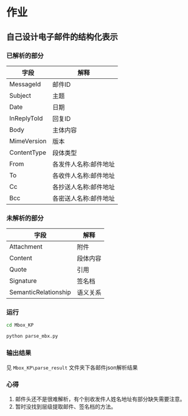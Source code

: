 # 作业

## 自己设计电子邮件的结构化表示

### 已解析的部分

| 字段          | 解释           |
|-------------  |------------   |
| MessageId     | 邮件ID         |
| Subject       | 主题           |
| Date          | 日期           |
| InReplyToId   | 回复ID         |
| Body          | 主体内容       |
| MimeVersion   | 版本           |
| ContentType   | 段体类型       |
| From          | 各发件人名称:邮件地址 |
| To            | 各收件人名称:邮件地址 |
| Cc            | 各抄送人名称:邮件地址 |
| Bcc           | 各密送人名称:邮件地址 |

### 未解析的部分

| 字段          | 解释           |
|-------------  |------------   |
| Attachment    | 附件           |
| Content       | 段体内容       |
| Quote         | 引用           |
| Signature     | 签名档         |
| SemanticRelationship | 语义关系       |

### 运行

```bash
cd Mbox_KP

python parse_mbx.py
```
### 输出结果

见 `Mbox_KP\parse_result` 文件夹下各邮件json解析结果

### 心得

1. 邮件头还不是很难解析，有个别收发件人姓名地址有部分缺失需要注意。
2. 暂时没找到层级提取邮件、签名档的方法。
